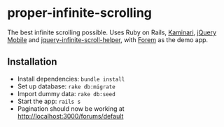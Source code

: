 # proper-infinite-scrolling

The best infinite scrolling possible. Uses Ruby on Rails, [Kaminari](https://github.com/amatsuda/kaminari), [jQuery Mobile](https://jquerymobile.com) and [jquery-infinite-scroll-helper](https://github.com/expandtheroom/jquery-infinite-scroll-helper), with [Forem](https://github.com/radar/forem) as the demo app.

## Installation

- Install dependencies: `bundle install`
- Set up database: `rake db:migrate`
- Import dummy data: `rake db:seed`
- Start the app: `rails s`
- Pagination should now be working at <http://localhost:3000/forums/default>

